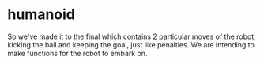 # humanoid

So we've made it to the final which contains 2 particular moves of the robot, kicking the ball and keeping the goal, just like penalties. We are intending to make functions for the robot to embark on. 
